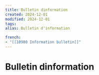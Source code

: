 ```yaml
---
title: Bulletin dinformation
created: 2024-12-01
modified: 2024-12-01
tags: 
alias: Bulletin d'information

french:
- "[[10980 Information bulletin]]"
---
```

# Bulletin dinformation
